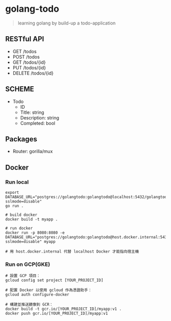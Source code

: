 # golang-todo

> learning golang by build-up a todo-application

## RESTful API

- GET /todos
- POST /todos
- GET /todos/{id}
- PUT /todos/{id}
- DELETE /todos/{id}

## SCHEME

- Todo
  - ID
  - Title: string
  - Description: string
  - Completed: bool

## Packages

- Router: gorilla/mux

## Docker

### Run local

```
export DATABASE_URL="postgres://golangtodo:golangtodo@localhost:5432/golangtodo?sslmode=disable" 
go run .
```

```
# build docker
docker build -t myapp .

# run docker
docker run -p 8080:8080 -e DATABASE_URL="postgres://golangtodo:golangtodo@host.docker.internal:5432/golangtodo?sslmode=disable" myapp

# 用 host.docker.internal 代替 localhost Docker 才能指向宿主機
```

### Run on GCP(GKE)

```
# 設置 GCP 項目：
gcloud config set project [YOUR_PROJECT_ID]

# 配置 Docker 以使用 gcloud 作為憑證助手：
gcloud auth configure-docker

# 構建並推送鏡像到 GCR：
docker build -t gcr.io/[YOUR_PROJECT_ID]/myapp:v1 .
docker push gcr.io/[YOUR_PROJECT_ID]/myapp:v1
```

